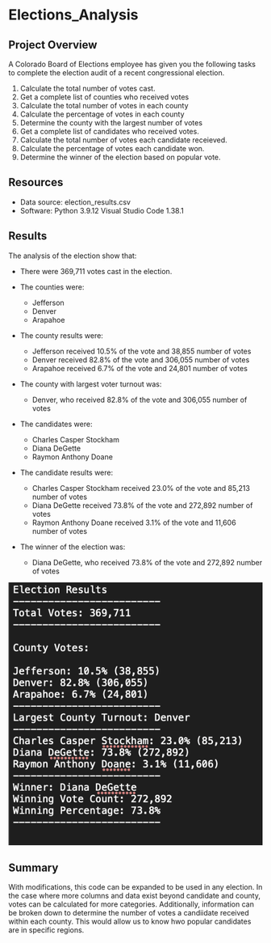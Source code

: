 # Elections_Analysis

## Project Overview
A Colorado Board of Elections employee has given you the following tasks to complete the election audit of a recent congressional election.

1.  Calculate the total number of votes cast.
2.  Get a complete list of counties who received votes
3.  Calculate the total number of votes in each county
4.  Calculate the percentage of votes in each county
5.  Determine the county with the largest number of votes
6.  Get a complete list of candidates who received votes.
7.  Calculate the total number of votes each candidate receieved.
8.  Calculate the percentage of votes each candidate won.
9.  Determine the winner of the election based on popular vote.

## Resources
-   Data source: election_results.csv
-   Software: Python 3.9.12 Visual Studio Code 1.38.1

## Results
The analysis of the election show that:
-   There were 369,711 votes cast in the election.

 -  The counties were:
    -   Jefferson
    -   Denver
    -   Arapahoe
-   The county results were:
    -   Jefferson received 10.5% of the vote and 38,855 number of votes
    -   Denver received 82.8% of the vote and 306,055 number of votes
    -   Arapahoe received 6.7% of the vote and 24,801 number of votes
-   The county with largest voter turnout was:
    -   Denver, who received 82.8% of the vote and 306,055 number of votes

-   The candidates were:
    -   Charles Casper Stockham
    -   Diana DeGette
    -   Raymon Anthony Doane
-   The candidate results were:
    -   Charles Casper Stockham received 23.0% of the vote and 85,213 number of votes
    -   Diana DeGette received 73.8% of the vote and 272,892 number of votes
    -   Raymon Anthony Doane received 3.1% of the vote and 11,606 number of votes
-   The winner of the election was:
    -   Diana DeGette, who received 73.8% of the vote and 272,892 number of votes

![Election Results](https://github.com/nfujikad/Elections_Analysis/blob/main/Resources/election_results.png)

## Summary
With modifications, this code can be expanded to be used in any election. In the case where more columns and data exist beyond candidate and county, votes can be calculated for more categories. Additionally, information can be broken down to determine the number of votes a candiidate received within each county. This would allow us to know hwo popular candidates are in specific regions. 
